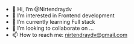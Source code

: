 - 👋 Hi, I’m @Nirtendraydv
- 👀 I’m interested in Frontend development
- 🌱 I’m currently learning Full stack 
- 💞️ I’m looking to collaborate on ...
- 📫 How to reach me: nirtendraydv@gmail.com

<!---
Nirtendraydv/Nirtendraydv is a ✨ special ✨ repository because its `README.md` (this file) appears on your GitHub profile.
You can click the Preview link to take a look at your changes.
--->
